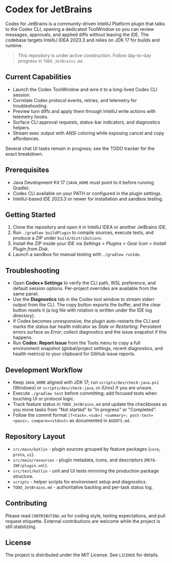 # Codex for JetBrains

Codex for JetBrains is a community-driven IntelliJ Platform plugin that talks to the Codex CLI,
opening a dedicated ToolWindow so you can review messages, approvals, and applied diffs without
leaving the IDE. The codebase targets IntelliJ IDEA 2023.3 and relies on JDK 17 for builds and
runtime.

> This repository is under active construction. Follow day-to-day progress in `TODO_JetBrains.md`.

## Current Capabilities
- Launch the Codex ToolWindow and wire it to a long-lived Codex CLI session.
- Correlate Codex protocol events, retries, and telemetry for troubleshooting.
- Preview turn diffs and apply them through IntelliJ write actions with telemetry hooks.
- Surface CLI approval requests, status-bar indicators, and diagnostics helpers.
- Stream exec output with ANSI coloring while exposing cancel and copy affordances.

Several chat UI tasks remain in progress; see the TODO tracker for the exact breakdown.

## Prerequisites
- Java Development Kit 17 (`JAVA_HOME` must point to it before running Gradle).
- Codex CLI available on your PATH or configured in the plugin settings.
- IntelliJ-based IDE 2023.3 or newer for installation and sandbox testing.

## Getting Started
1. Clone the repository and open it in IntelliJ IDEA or another JetBrains IDE.
2. Run `./gradlew buildPlugin` to compile sources, execute tests, and produce a ZIP under
   `build/distributions`.
3. Install the ZIP inside your IDE via *Settings > Plugins > Gear Icon > Install Plugin from Disk*.
4. Launch a sandbox for manual testing with `./gradlew runIde`.

## Troubleshooting
- Open **Codex ▸ Settings** to verify the CLI path, WSL preference, and default session options. Per-project overrides are available from the same panel.
- Use the **Diagnostics** tab in the Codex tool window to stream stderr output from the CLI. The copy button exports the buffer, and the clear button resets it (a log file with rotation is written under the IDE log directory).
- If Codex becomes unresponsive, the plugin auto-restarts the CLI and marks the status bar health indicator as *Stale* or *Restarting*. Persistent errors surface as *Error*; collect diagnostics and the issue snapshot if this happens.
- Run **Codex: Report Issue** from the Tools menu to copy a full environment snapshot (global/project settings, recent diagnostics, and health metrics) to your clipboard for GitHub issue reports.

## Development Workflow
- Keep `JAVA_HOME` aligned with JDK 17; run `scripts/dev/check-java.ps1` (Windows) or
  `scripts/dev/check-java.sh` (Unix) if you are unsure.
- Execute `./gradlew test` before committing; add focused tests when touching UI or protocol
  logic.
- Track feature status in `TODO_JetBrains.md` and update the checkboxes as you move tasks
  from "Not started" to "In progress" or "Completed".
- Follow the commit format `[T<task>.<sub>] <summary>; post-test=<pass>; compare=<stdout>`
  as documented in `AGENTS.md`.

## Repository Layout
- `src/main/kotlin` - plugin sources grouped by feature packages (`core`, `proto`, `ui`).
- `src/main/resources` - plugin metadata, icons, and descriptors (`META-INF/plugin.xml`).
- `src/test/kotlin` - unit and UI tests mirroring the production package structure.
- `scripts` - helper scripts for environment setup and diagnostics.
- `TODO_JetBrains.md` - authoritative backlog and per-task status log.

## Contributing
Please read `CONTRIBUTING.md` for coding style, testing expectations, and pull request
etiquette. External contributions are welcome while the project is still stabilizing.

## License
The project is distributed under the MIT License. See `LICENSE` for details.
